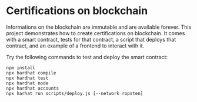 # Certifications on blockchain

Informations on the blockchain are immutable and are available forever. This project demonstrates how to create certifications on blockchain. It comes with a smart contract, tests for that contract, a script that deploys that contract, and an example of a frontend to interact with it.

Try the following commands to test and deploy the smart contract:

```shell
npm install
npx hardhat compile
npx hardhat test
npx hardhat node
npx hardhat accounts
npx harhat run scripts/deploy.js [--network ropsten]
```
